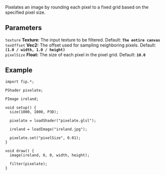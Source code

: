 Pixelates an image by rounding each pixel to a fixed grid based on the specified pixel size.

## Parameters
`texture` **Texture**: The input texture to be filtered. Default: **`The entire canvas`**
<br>
`texOffset` **Vec2:** The offset used for sampling neighboring pixels. Default: **`(1.0 / width, 1.0 / height)`**
<br>
`pixelSize` **Float:** The size of each pixel in the pixel grid. Default: **`10.0`**

## Example
```processing
import fip.*;

PShader pixelate;

PImage ireland;

void setup() {
  size(1000, 1000, P3D);

  pixelate = loadShader("pixelate.glsl");

  ireland = loadImage("ireland.jpg");

  pixelate.set("pixelSize", 0.01);
}

void draw() {
  image(ireland, 0, 0, width, height);

  filter(pixelate);
}

```